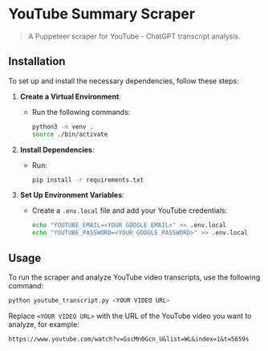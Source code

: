 
# YouTube Summary Scraper

> A Puppeteer scraper for YouTube - ChatGPT transcript analysis.

## Installation

To set up and install the necessary dependencies, follow these steps:

1. **Create a Virtual Environment**:
   - Run the following commands:
     ```sh
     python3 -m venv .
     source ./bin/activate
     ```

2. **Install Dependencies**:
   - Run:
     ```sh
     pip install -r requirements.txt
     ```

3. **Set Up Environment Variables**:
   - Create a `.env.local` file and add your YouTube credentials:
     ```sh
     echo "YOUTUBE_EMAIL=<YOUR GOOGLE EMAIL>" >> .env.local
     echo "YOUTUBE_PASSWORD=<YOUR GOOGLE PASSWORD>" >> .env.local
     ```

## Usage

To run the scraper and analyze YouTube video transcripts, use the following command:

```sh
python youtube_transcript.py <YOUR VIDEO URL>
```

Replace `<YOUR VIDEO URL>` with the URL of the YouTube video you want to analyze, for example:
```
https://www.youtube.com/watch?v=GscMn0Gcn_U&list=WL&index=1&t=5659s
```
